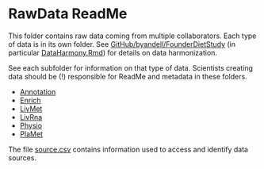 # RawData ReadMe

This folder contains raw data coming from multiple collaborators.
Each type of data is in its own folder.
See [GitHub/byandell/FounderDietStudy](https://github.com/byandell/FounderDietStudy) (in particular [DataHarmony.Rmd](https://github.com/byandell/FounderDietStudy/blob/main/DataHarmony.Rmd)) for details on data harmonization.

See each subfolder for information on that type of data.
Scientists creating data should be (!) responsible for ReadMe and metadata in these folders.

- [Annotation](/mnt/researchdrive/adattie/General/founder_diet_study/RawData/Annotation)
- [Enrich](/mnt/researchdrive/adattie/General/founder_diet_study/RawData/Enrich)
- [LivMet](/mnt/researchdrive/adattie/General/founder_diet_study/RawData/LivMet)
- [LivRna](/mnt/researchdrive/adattie/General/founder_diet_study/RawData/LivRna)
- [Physio](/mnt/researchdrive/adattie/General/founder_diet_study/RawData/Physio)
- [PlaMet](/mnt/researchdrive/adattie/General/founder_diet_study/RawData/Enrich)

The file [source.csv](/mnt/researchdrive/adattie/General/founder_diet_study/RawData/source.csv) contains information used to access and identify data sources.